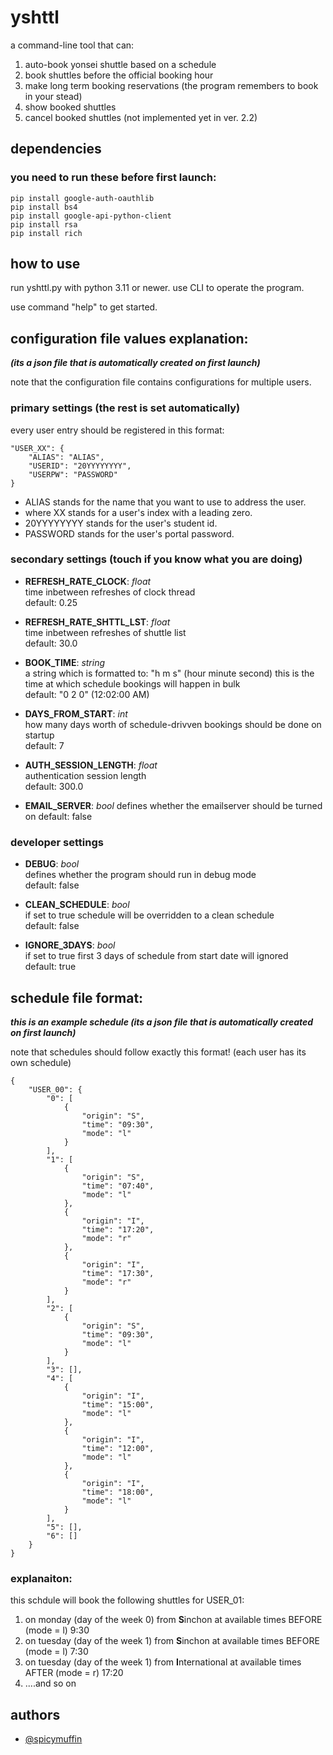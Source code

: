# yshttl

a command-line tool that can:

1.  auto-book yonsei shuttle based on a schedule
2.  book shuttles before the official booking hour
3.  make long term booking reservations (the program remembers to book in your stead)
4.  show booked shuttles
5.  cancel booked shuttles (not implemented yet in ver. 2.2)

## dependencies

### you need to run these before first launch:

```
pip install google-auth-oauthlib
pip install bs4
pip install google-api-python-client
pip install rsa
pip install rich
```

## how to use

run yshttl.py with python 3.11 or newer. use CLI to operate the program.

use command "help" to get started.

## configuration file values explanation:

**_(its a json file that is automatically created on first launch)_**

note that the configuration file contains configurations for multiple users.

### primary settings (the rest is set automatically)

every user entry should be registered in this format:

```
"USER_XX": {
    "ALIAS": "ALIAS",
    "USERID": "20YYYYYYYY",
    "USERPW": "PASSWORD"
}
```

- ALIAS stands for the name that you want to use to address the user.
- where XX stands for a user's index with a leading zero.
- 20YYYYYYYY stands for the user's student id.
- PASSWORD stands for the user's portal password.

### secondary settings (touch if you know what you are doing)

- **REFRESH_RATE_CLOCK**: _float_  
  time inbetween refreshes of clock thread  
  default: 0.25

- **REFRESH_RATE_SHTTL_LST**: _float_  
  time inbetween refreshes of shuttle list  
  default: 30.0

- **BOOK_TIME**: _string_  
  a string which is formatted to: "h m s" (hour minute second)
  this is the time at which schedule bookings will happen in bulk  
  default: "0 2 0" (12:02:00 AM)

- **DAYS_FROM_START**: _int_  
  how many days worth of schedule-drivven bookings should
  be done on startup  
  default: 7

- **AUTH_SESSION_LENGTH**: _float_  
  authentication session length  
  default: 300.0

- **EMAIL_SERVER**: _bool_
  defines whether the emailserver should be turned on
  default: false

### developer settings

- **DEBUG**: _bool_  
  defines whether the program should run in debug mode  
  default: false
- **CLEAN_SCHEDULE**: _bool_  
  if set to true schedule will be overridden to a clean schedule  
  default: false

- **IGNORE_3DAYS**: _bool_  
  if set to true first 3 days of schedule from start date will ignored  
  default: true

## schedule file format:

**_this is an example schedule (its a json file that is automatically created on first launch)_**

note that schedules should follow exactly this format! (each user has its own schedule)

```
{
    "USER_00": {
        "0": [
            {
                "origin": "S",
                "time": "09:30",
                "mode": "l"
            }
        ],
        "1": [
            {
                "origin": "S",
                "time": "07:40",
                "mode": "l"
            },
            {
                "origin": "I",
                "time": "17:20",
                "mode": "r"
            },
            {
                "origin": "I",
                "time": "17:30",
                "mode": "r"
            }
        ],
        "2": [
            {
                "origin": "S",
                "time": "09:30",
                "mode": "l"
            }
        ],
        "3": [],
        "4": [
            {
                "origin": "I",
                "time": "15:00",
                "mode": "l"
            },
            {
                "origin": "I",
                "time": "12:00",
                "mode": "l"
            },
            {
                "origin": "I",
                "time": "18:00",
                "mode": "l"
            }
        ],
        "5": [],
        "6": []
    }
}
```

### explanaiton:

this schdule will book the following shuttles for USER_01:

1.  on monday (day of the week 0) from **S**inchon at available times BEFORE (mode = l) 9:30
2.  on tuesday (day of the week 1) from **S**inchon at available times BEFORE (mode = l) 7:30
3.  on tuesday (day of the week 1) from **I**nternational at available times AFTER (mode = r) 17:20
4.  ....and so on

## authors

- [@spicymuffin](https://github.com/spicymuffin)
